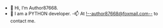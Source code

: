 - 👋 Hi, I’m Author87668.
- 👀 I am a PYTHON developer.
-📫 At <!--author87668@foxmail.com--> to contact me.
<!---
Author87668/Author87668 is a ✨ special ✨ repository because its `README.md` (this file) appears on your GitHub profile.
You can click the Preview link to take a look at your changes.
--->
